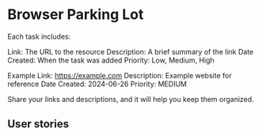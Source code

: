 # Browser Parking Lot 

Each task includes:

Link: The URL to the resource
Description: A brief summary of the link
Date Created: When the task was added
Priority: Low, Medium, High

Example
    Link: https://example.com
    Description: Example website for reference
    Date Created: 2024-06-26
    Priority: MEDIUM

Share your links and descriptions, and it will help you keep them organized.



## User stories  

``` 
``` 